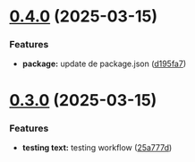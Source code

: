 # [0.4.0](https://github.com/Silvak/techno-ui/compare/v0.3.0...v0.4.0) (2025-03-15)


### Features

* **package:** update de package.json ([d195fa7](https://github.com/Silvak/techno-ui/commit/d195fa76d4e6aa309ae2ba8d3a76336cf60f749f))

# [0.3.0](https://github.com/Silvak/techno-ui/compare/v0.2.0...v0.3.0) (2025-03-15)


### Features

* **testing text:** testing workflow ([25a777d](https://github.com/Silvak/techno-ui/commit/25a777d6ed5e5f88ebaafcf95bcaf3d4e981e142))
